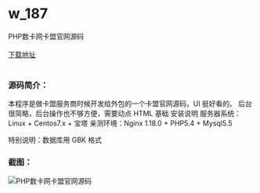 # w_187
PHP数卡网卡盟官网源码
<br/></br>
[下载地址](https://www.uuid2.com/187.html "下载地址")
<br/></br>
<h3>源码简介：</h3>
<p>本程序是做卡盟服务商时候开发给外包的一个卡盟官网源码，UI 挺好看的。
后台很简略，后台操作也不够方便，需要动点 HTML 基础
安装说明
服务器系统：Linux + Centos7.x + 宝塔
亲测环境：Nginx 1.18.0 + PHP5.4 + Mysql5.5<p>
<p>特别说明：数据库用 GBK 格式<p>
<h3>截图：</h3>
<img src="https://www.uuid2.com/wp-content/uploads/img/202105/19977db612.png" alt="PHP数卡网卡盟官网源码">
